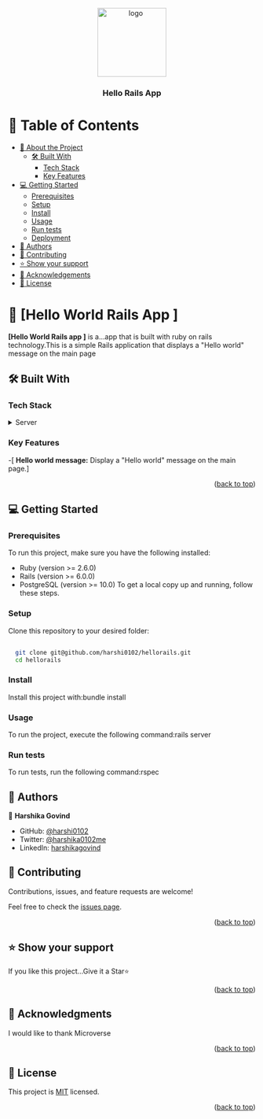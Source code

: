 <a name="readme-top"></a>


<div align="center">
  <!-- You are encouraged to replace this logo with your own! Otherwise you can also remove it. -->
  <img src="murple_logo.png" alt="logo" width="140"  height="auto" />
  <br/>

  <h3><b>Hello Rails App </b></h3>

</div>

<!-- TABLE OF CONTENTS -->

# 📗 Table of Contents

- [📖 About the Project](#about-project)
  - [🛠 Built With](#built-with)
    - [Tech Stack](#tech-stack)
    - [Key Features](#key-features)
- [💻 Getting Started](#getting-started)
  - [Prerequisites](#prerequisites)
  - [Setup](#setup)
  - [Install](#install)
  - [Usage](#usage)
  - [Run tests](#run-tests)
  - [Deployment](#deployment)
- [👥 Authors](#authors)
- [🤝 Contributing](#contributing)
- [⭐️ Show your support](#support)
- [🙏 Acknowledgements](#acknowledgements)
- [📝 License](#license)

<!-- PROJECT DESCRIPTION -->

# 📖 [Hello World  Rails App ] <a name="about-project"></a>

**[Hello World Rails app ]** is a...app that is built with ruby on rails technology.This is a simple Rails application that displays a "Hello world" message on the main page

## 🛠 Built With <a name="built-with"></a>

### Tech Stack <a name="tech-stack"></a>

<details>
  <summary>Server</summary>
  <ul>
    <li>Ruby on Rails</li>
  </ul>
</details>

<!-- Features -->

### Key Features <a name="key-features"></a>


-[ **Hello world message:** Display a "Hello world" message on the main page.]

<p align="right">(<a href="#readme-top">back to top</a>)</p>

<!-- GETTING STARTED -->

## 💻 Getting Started <a name="getting-started"></a>



### Prerequisites

To run this project, make sure you have the following installed:

- Ruby (version >= 2.6.0)
- Rails (version >= 6.0.0)
- PostgreSQL (version >= 10.0)
To get a local copy up and running, follow these steps.

<!--
Example command:

```sh
 gem install rails
```
 -->

### Setup

Clone this repository to your desired folder:

```sh
  
  git clone git@github.com/harshi0102/hellorails.git
  cd hellorails
```

### Install

Install this project with:bundle install

<!--
Example command:

```sh
  cd my-project
  gem install
```
--->

### Usage

To run the project, execute the following command:rails server

<!--
Example command:

```sh
  rails server
```
--->

### Run tests

To run tests, run the following command:rspec

<!--
Example command:

```sh
  bin/rails test test/models/article_test.rb
```
--->

<!-- AUTHORS -->

## 👥 Authors <a name="authors"></a>


👤 **Harshika Govind**

- GitHub: [@harshi0102](https://github.com/harshi0102)
- Twitter: [@harshika0102me](https://twitter.com/harshika0102me)
- LinkedIn: [harshikagovind](https://linkedin.com/in/harshikagovind)


## 🤝 Contributing <a name="contributing"></a>

Contributions, issues, and feature requests are welcome!

Feel free to check the [issues page](https://github.com/harshi0102/hellorails/issues).

<p align="right">(<a href="#readme-top">back to top</a>)</p>

<!-- SUPPORT -->

## ⭐️ Show your support <a name="support"></a>

If you like this project...Give it a Star⭐️

<p align="right">(<a href="#readme-top">back to top</a>)</p>

<!-- ACKNOWLEDGEMENTS -->

## 🙏 Acknowledgments <a name="acknowledgements"></a>

I would like to thank Microverse

<p align="right">(<a href="#readme-top">back to top</a>)</p>

<!-- FAQ (optional) -->

<!-- LICENSE -->

## 📝 License <a name="license"></a>

This project is [MIT](https://github.com/harshi0102/hellorails/blob/development/LICENSE) licensed.


<p align="right">(<a href="#readme-top">back to top</a>)</p>